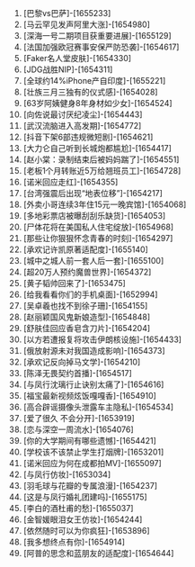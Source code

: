 
1. [巴黎vs巴萨]-[1655233]
1. [马云罕见发声阿里大涨]-[1654980]
1. [深海一号二期项目获重要进展]-[1655129]
1. [法国加强欧冠赛事安保严防恐袭]-[1654617]
1. [Faker名人堂皮肤]-[1654330]
1. [JDG战胜NIP]-[1654311]
1. [全球约14%iPhone产自印度]-[1655221]
1. [壮族三月三独有的仪式感]-[1654028]
1. [63岁阿姨健身8年身材如少女]-[1654524]
1. [向佐说最讨厌纪凌尘]-[1654443]
1. [武汉流脑进入高发期]-[1654772]
1. [抖音下架6部违规微短剧]-[1654621]
1. [大力仑自己听到长城炮都尴尬]-[1654417]
1. [赵小棠：录制结束后被妈妈踹了]-[1654551]
1. [老板1个月转账近5万给翘班员工]-[1654728]
1. [诺米回应走红]-[1654355]
1. [台湾强震后出现“地表位移”]-[1654217]
1. [外卖小哥连续3年住15元一晚宾馆]-[1654068]
1. [多地彩票店被曝刮刮乐缺货]-[1654053]
1. [尸体花将在美国私人住宅绽放]-[1654968]
1. [那些让你狠狠怀念青春的时刻]-[1654297]
1. [承欢记许凯原著适配度]-[1655140]
1. [城中之城人前一套人后一套]-[1655100]
1. [超20万人预约魔兽世界]-[1654372]
1. [黄子韬帅回来了]-[1653475]
1. [给我看看你们的手机桌面]-[1652994]
1. [吴卓羲也找不到徐子珊]-[1654155]
1. [赵丽颖国风鬼新娘造型]-[1654848]
1. [舒肤佳回应香皂含刀片]-[1654204]
1. [以方若遭报复将攻击伊朗核设施]-[1654433]
1. [俄放射源未对我国造成影响]-[1654373]
1. [承欢记反向掉马文学]-[1654210]
1. [陈泽无畏契约首播]-[1654517]
1. [与凤行沈璃行止诀别太痛了]-[1654616]
1. [福宝最新视频炫饭嘎嘎香]-[1654910]
1. [高合辟谣摄像头泄露车主隐私]-[1654534]
1. [爱了很久 不会分开]-[1653919]
1. [恋与深空一周流水]-[1654076]
1. [你的大学期间有哪些遗憾]-[1654421]
1. [学校该不该禁止学生打烟牌]-[1653201]
1. [诺米回应为何在成都拍MV]-[1655097]
1. [与凤行仿妆]-[1653034]
1. [羽毛球与花瓣的专属浪漫]-[1654237]
1. [这是与凤行婚礼团建吗]-[1655175]
1. [李白的酒杜甫的愁]-[1655037]
1. [金智媛眼泪女王仿妆]-[1654244]
1. [依然随时可以为你疯狂]-[1653896]
1. [我多想终点有你]-[1654914]
1. [阿普的思念和蓝朋友的适配度]-[1654644]